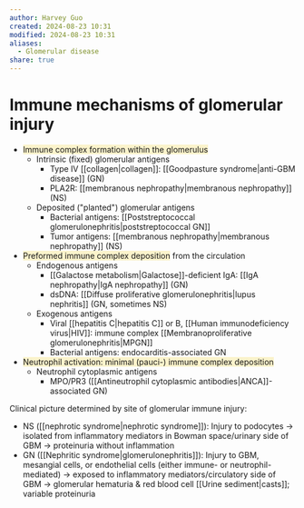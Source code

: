 ```yaml
---
author: Harvey Guo
created: 2024-08-23 10:31
modified: 2024-08-23 10:31
aliases:
  - Glomerular disease
share: true
---
```

# Immune mechanisms of glomerular injury 
- <span style="background:rgba(240, 200, 0, 0.2)">Immune complex formation within the glomerulus</span>
	- Intrinsic (fixed) glomerular antigens
		- Type IV [[collagen|collagen]]: [[Goodpasture syndrome|anti-GBM disease]] (GN)
		- PLA2R: [[membranous nephropathy|membranous nephropathy]] (NS)
	- Deposited ("planted") glomerular antigens
		- Bacterial antigens: [[Poststreptococcal glomerulonephritis|poststreptococcal GN]]
		- Tumor antigens: [[membranous nephropathy|membranous nephropathy]] (NS)
- <span style="background:rgba(240, 200, 0, 0.2)">Preformed immune complex deposition</span> from the circulation
	- Endogenous antigens
		- [[Galactose metabolism|Galactose]]-deficient IgA: [[IgA nephropathy|IgA nephropathy]] (GN)
		- dsDNA: [[Diffuse proliferative glomerulonephritis|lupus nephritis]] (GN, sometimes NS)
	- Exogenous antigens
		- Viral [[hepatitis C|hepatitis C]] or B, [[Human immunodeficiency virus|HIV]]: immune complex [[Membranoproliferative glomerulonephritis|MPGN]]
		- Bacterial antigens: endocarditis-associated GN
- <span style="background:rgba(240, 200, 0, 0.2)">Neutrophil activation: minimal (pauci-) immune complex deposition</span>
	- Neutrophil cytoplasmic antigens
		- MPO/PR3 ([[Antineutrophil cytoplasmic antibodies|ANCA]]-associated GN)

Clinical picture determined by site of glomerular immune injury:
- NS ([[nephrotic syndrome|nephrotic syndrome]]): Injury to podocytes → isolated from inflammatory mediators in Bowman space/urinary side of GBM → proteinuria without inflammation
- GN ([[Nephritic syndrome|glomerulonephritis]]): Injury to GBM, mesangial cells, or endothelial cells (either immune- or neutrophil-mediated) → exposed to inflammatory mediators/circulatory side of GBM → glomerular hematuria & red blood cell [[Urine sediment|casts]]; variable proteinuria
